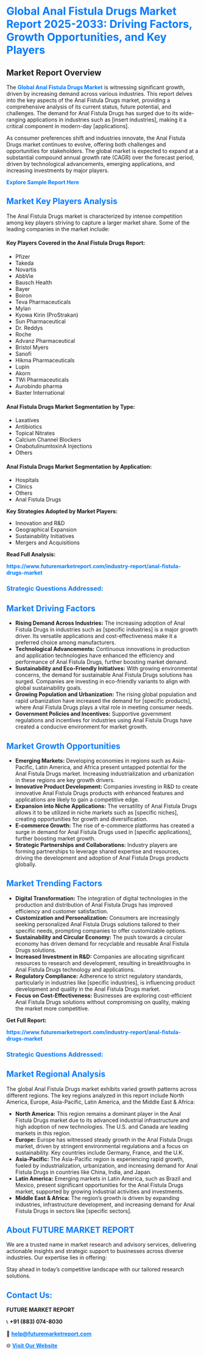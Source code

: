 <h1 style="color: #007BFF;">Global Anal Fistula Drugs Market Report 2025-2033: Driving Factors, Growth Opportunities, and Key Players</h1>

<section id="overview">
<h2>Market Report Overview</h2>
<p>The <a href="https://www.futuremarketreport.com/industry-report/anal-fistula-drugs-market" style="color: #007BFF; text-decoration: none;"><strong>Global Anal Fistula Drugs Market</strong></a> is witnessing significant growth, driven by increasing demand across various industries. This report delves into the key aspects of the Anal Fistula Drugs market, providing a comprehensive analysis of its current status, future potential, and challenges. The demand for Anal Fistula Drugs has surged due to its wide-ranging applications in industries such as [insert industries], making it a critical component in modern-day [applications].</p>
<p>As consumer preferences shift and industries innovate, the Anal Fistula Drugs market continues to evolve, offering both challenges and opportunities for stakeholders. The global market is expected to expand at a substantial compound annual growth rate (CAGR) over the forecast period, driven by technological advancements, emerging applications, and increasing investments by major players.</p>
</section>

<section id="overview">
<p><a href="https://www.futuremarketreport.com/request-sample/reportId=123016" style="color: #007BFF; text-decoration: none;"><strong>Explore Sample Report Here</strong></a></p>
</section>

<section id="key-players">
<h2 style="color: #007BFF;">Market Key Players Analysis</h2>
<p>The Anal Fistula Drugs market is characterized by intense competition among key players striving to capture a larger market share. Some of the leading companies in the market include:</p>
<h4>Key Players Covered in the Anal Fistula Drugs Report:</h4>
<ul><li>Pfizer</li><li>Takeda</li><li>Novartis</li><li>AbbVie</li><li>Bausch Health</li><li>Bayer</li><li>Boiron</li><li>Teva Pharmaceuticals</li><li>Mylan</li><li>Kyowa Kirin (ProStrakan)</li><li>Sun Pharmaceutical</li><li>Dr. Reddys</li><li>Roche</li><li>Advanz Pharmaceutical</li><li>Bristol Myers</li><li>Sanofi</li><li>Hikma Pharmaceuticals</li><li>Lupin</li><li>Akorn</li><li>TWi Pharmaceuticals</li><li>Aurobindo pharma</li><li>Baxter International</li></ul>
<h4>Anal Fistula Drugs Market Segmentation by Type:</h4>
<ul><li>Laxatives</li><li>Antibiotics</li><li>Topical Nitrates</li><li>Calcium Channel Blockers</li><li>OnabotulinumtoxinA Injections</li><li>Others</li></ul>

<h4>Anal Fistula Drugs Market Segmentation by Application:</h4>
<ul><li>Hospitals</li><li>Clinics</li><li>Others</li><li>Anal Fistula Drugs</li></ul>
<p><strong>Key Strategies Adopted by Market Players:</strong></p>
<ul>
<li>Innovation and R&D</li>
<li>Geographical Expansion</li>
<li>Sustainability Initiatives</li>
<li>Mergers and Acquisitions</li>
</ul>
</section>

<section>
<p><strong>Read Full Analysis: </strong></p><a href="https://www.futuremarketreport.com/industry-report/anal-fistula-drugs-market" style="color: #007BFF; text-decoration: none;"><strong>https://www.futuremarketreport.com/industry-report/anal-fistula-drugs-market</strong></a>
<h3 style="color: #007BFF;">Strategic Questions Addressed:</h3>
</section>

<section id="driving-factors">
<h2 style="color: #007BFF;">Market Driving Factors</h2>
<ul>
<li><strong>Rising Demand Across Industries:</strong> The increasing adoption of Anal Fistula Drugs in industries such as [specific industries] is a major growth driver. Its versatile applications and cost-effectiveness make it a preferred choice among manufacturers.</li>
<li><strong>Technological Advancements:</strong> Continuous innovations in production and application technologies have enhanced the efficiency and performance of Anal Fistula Drugs, further boosting market demand.</li>
<li><strong>Sustainability and Eco-Friendly Initiatives:</strong> With growing environmental concerns, the demand for sustainable Anal Fistula Drugs solutions has surged. Companies are investing in eco-friendly variants to align with global sustainability goals.</li>
<li><strong>Growing Population and Urbanization:</strong> The rising global population and rapid urbanization have increased the demand for [specific products], where Anal Fistula Drugs plays a vital role in meeting consumer needs.</li>
<li><strong>Government Policies and Incentives:</strong> Supportive government regulations and incentives for industries using Anal Fistula Drugs have created a conducive environment for market growth.</li>
</ul>
</section>

<section id="growth-opportunities">
<h2 style="color: #007BFF;">Market Growth Opportunities</h2>
<ul>
<li><strong>Emerging Markets:</strong> Developing economies in regions such as Asia-Pacific, Latin America, and Africa present untapped potential for the Anal Fistula Drugs market. Increasing industrialization and urbanization in these regions are key growth drivers.</li>
<li><strong>Innovative Product Development:</strong> Companies investing in R&D to create innovative Anal Fistula Drugs products with enhanced features and applications are likely to gain a competitive edge.</li>
<li><strong>Expansion into Niche Applications:</strong> The versatility of Anal Fistula Drugs allows it to be utilized in niche markets such as [specific niches], creating opportunities for growth and diversification.</li>
<li><strong>E-commerce Growth:</strong> The rise of e-commerce platforms has created a surge in demand for Anal Fistula Drugs used in [specific applications], further boosting market growth.</li>
<li><strong>Strategic Partnerships and Collaborations:</strong> Industry players are forming partnerships to leverage shared expertise and resources, driving the development and adoption of Anal Fistula Drugs products globally.</li>
</ul>
</section>

<section id="trending-factors">
<h2 style="color: #007BFF;">Market Trending Factors</h2>
<ul>
<li><strong>Digital Transformation:</strong> The integration of digital technologies in the production and distribution of Anal Fistula Drugs has improved efficiency and customer satisfaction.</li>
<li><strong>Customization and Personalization:</strong> Consumers are increasingly seeking personalized Anal Fistula Drugs solutions tailored to their specific needs, prompting companies to offer customizable options.</li>
<li><strong>Sustainability and Circular Economy:</strong> The push towards a circular economy has driven demand for recyclable and reusable Anal Fistula Drugs solutions.</li>
<li><strong>Increased Investment in R&D:</strong> Companies are allocating significant resources to research and development, resulting in breakthroughs in Anal Fistula Drugs technology and applications.</li>
<li><strong>Regulatory Compliance:</strong> Adherence to strict regulatory standards, particularly in industries like [specific industries], is influencing product development and quality in the Anal Fistula Drugs market.</li>
<li><strong>Focus on Cost-Effectiveness:</strong> Businesses are exploring cost-efficient Anal Fistula Drugs solutions without compromising on quality, making the market more competitive.</li>
</ul>
</section>

<section>
<p><strong>Get Full Report: </strong></p><a href="https://www.futuremarketreport.com/industry-report/anal-fistula-drugs-market" style="color: #007BFF; text-decoration: none;"><strong>https://www.futuremarketreport.com/industry-report/anal-fistula-drugs-market</strong></a>
<h3 style="color: #007BFF;">Strategic Questions Addressed:</h3>
</section>


<section id="regional-analysis">
<h2 style="color: #007BFF;">Market Regional Analysis</h2>
<p>The global Anal Fistula Drugs market exhibits varied growth patterns across different regions. The key regions analyzed in this report include North America, Europe, Asia-Pacific, Latin America, and the Middle East & Africa:</p>
<ul>
<li><strong>North America:</strong> This region remains a dominant player in the Anal Fistula Drugs market due to its advanced industrial infrastructure and high adoption of new technologies. The U.S. and Canada are leading markets in this region.</li>
<li><strong>Europe:</strong> Europe has witnessed steady growth in the Anal Fistula Drugs market, driven by stringent environmental regulations and a focus on sustainability. Key countries include Germany, France, and the U.K.</li>
<li><strong>Asia-Pacific:</strong> The Asia-Pacific region is experiencing rapid growth, fueled by industrialization, urbanization, and increasing demand for Anal Fistula Drugs in countries like China, India, and Japan.</li>
<li><strong>Latin America:</strong> Emerging markets in Latin America, such as Brazil and Mexico, present significant opportunities for the Anal Fistula Drugs market, supported by growing industrial activities and investments.</li>
<li><strong>Middle East & Africa:</strong> The region’s growth is driven by expanding industries, infrastructure development, and increasing demand for Anal Fistula Drugs in sectors like [specific sectors].</li>
</ul>
</section>

<footer>
<h2 style="color: #007BFF;">About FUTURE MARKET REPORT</h2>
<p>We are a trusted name in market research and advisory services, delivering actionable insights and strategic support to businesses across diverse industries. Our expertise lies in offering:</p>

<p>Stay ahead in today’s competitive landscape with our tailored research solutions.</p>

<h2 style="color: #007BFF;">Contact Us:</h2>
<p><strong>FUTURE MARKET REPORT</strong></p>
<p>📞 <strong>+91 (883) 074-8030</strong></p>
<p>📧 <strong><a href="mailto:help@futuremarketreport.com" style="color: #007BFF;">help@futuremarketreport.com</a></strong></p>
<p>🌐 <strong><a href="https://www.futuremarketreport.com/" style="color: #007BFF;">Visit Our Website</a></strong></p>
</footer>